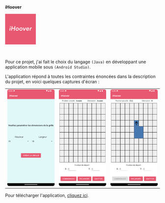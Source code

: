 **iHoover**

[<img src="GIMP/logo.jpg" width="100"/>](GIMP/logo.jpg)

<br>

Pour ce projet, j'ai fait le choix du langage `(Java)` en développant une application mobile sous `(Android Studio)`.

L'application répond à toutes les contraintes énoncées dans la description du projet, en voici quelques captures d'écran :

| | | |
| :------: | :------: | :------: |
| ![](screenshots/Screenshot1.png) | ![](screenshots/Screenshot2.png) | ![](screenshots/Screenshot3.png) |


Pour télécharger l'application, [cliquez ici](app/release/iHoover.apk).
